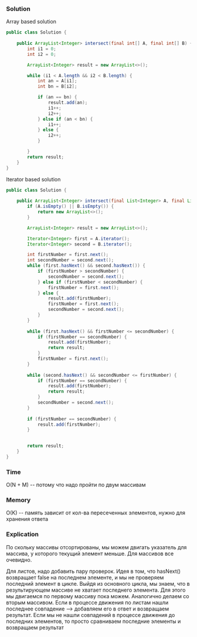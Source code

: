 ### Solution
Array based solution
```java
public class Solution {
    
    public ArrayList<Integer> intersect(final int[] A, final int[] B) {
        int i1 = 0;
        int i2 = 0;

        ArrayList<Integer> result = new ArrayList<>();

        while (i1 < A.length && i2 < B.length) {
            int an = A[i1];
            int bn = B[i2];

            if (an == bn) {
                result.add(an);
                i1++;
                i2++;
            } else if (an < bn) {
                i1++;
            } else {
                i2++;
            }

        }
        return result;
    }
}
```
Iterator based solution
```java
public class Solution {
    
    public ArrayList<Integer> intersect(final List<Integer> A, final List<Integer> B) {
        if (A.isEmpty() || B.isEmpty()) {
            return new ArrayList<>();
        }

        ArrayList<Integer> result = new ArrayList<>();

        Iterator<Integer> first = A.iterator();
        Iterator<Integer> second = B.iterator();

        int firstNumber = first.next();
        int secondNumber = second.next();
        while (first.hasNext() && second.hasNext()) {
            if (firstNumber > secondNumber) {
                secondNumber = second.next();
            } else if (firstNumber < secondNumber) {
                firstNumber = first.next();
            } else {
                result.add(firstNumber);
                firstNumber = first.next();
                secondNumber = second.next();
            }
        }
    
        while (first.hasNext() && firstNumber <= secondNumber) {
            if (firstNumber == secondNumber) {
                result.add(firstNumber);
                return result;
            }
            firstNumber = first.next();
        }
    
        while (second.hasNext() && secondNumber <= firstNumber) {
            if (firstNumber == secondNumber) {
                result.add(firstNumber);
                return result;
            }
            secondNumber = second.next();
        }
        
        if (firstNumber == secondNumber) {
            result.add(firstNumber);
        }
        

        return result;
    }
}
```
### Time
O(N + M) -- потому что надо пройти по двум массивам
### Memory
O(K) -- память зависит от кол-ва пересеченных элементов, нужно для хранения ответа
### Explication
По скольку массивы отсортированы, мы можем двигать указатель для массива,
у которого текущий элемент меньше. Для массивов все очевидно.

Для листов, надо добавить пару проверок. Идея в том, что hasNext() возвращает false
на последнем элементе, и мы не проверяем последний элемент в цикле. 
Выйдя из основного цикла, мы знаем, что в результирующем массиве не хватает последнего элемента.
Для этого мы двигаемся по первому массиву пока можем. Аналогично делаем со вторым массивом.
Если в процессе движения по листам нашли последнее совпадение --> добавляем его в ответ и возвращаем результат.
Если мы не нашли совпадений в процессе движения до последних элементов, то просто сравниваем последние элементы
и возвращаем результат

